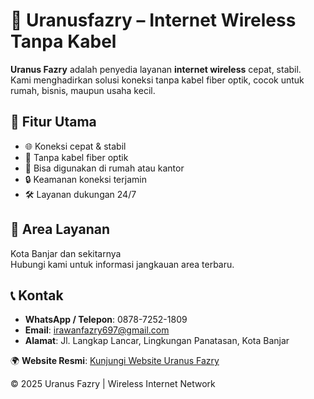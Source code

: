 # 📡 Uranusfazry – Internet Wireless Tanpa Kabel

**Uranus Fazry** adalah penyedia layanan **internet wireless** cepat, stabil.  
Kami menghadirkan solusi koneksi tanpa kabel fiber optik, cocok untuk rumah, bisnis, maupun usaha kecil.  

## 🚀 Fitur Utama
- 🌐 Koneksi cepat & stabil
- 📶 Tanpa kabel fiber optik
- 📱 Bisa digunakan di rumah atau kantor
- 🔒 Keamanan koneksi terjamin
- 🛠 Layanan dukungan 24/7

## 📍 Area Layanan
Kota Banjar dan sekitarnya  
Hubungi kami untuk informasi jangkauan area terbaru.

## 📞 Kontak
- **WhatsApp / Telepon**: 0878-7252-1809  
- **Email**: irawanfazry697@gmail.com  
- **Alamat**: Jl. Langkap Lancar, Lingkungan Panatasan, Kota Banjar  

🌍 **Website Resmi**: [Kunjungi Website Uranus Fazry](https://bit.ly/uranusfazry)  

© 2025 Uranus Fazry | Wireless Internet Network 
